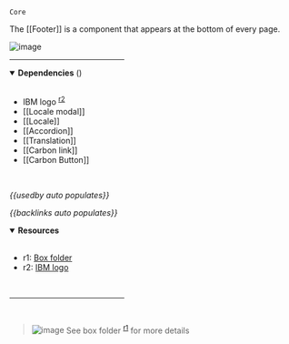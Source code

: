 `Core` <!-- category start --><!-- category end -->

The [[Footer]] is a component that appears at the bottom of every page.

![image](https://user-images.githubusercontent.com/3793636/119055799-44c2a180-b98f-11eb-8862-1a5f81050c15.png)

<hr width="40%" />

<!-- toc start open="true" depthStart="3" depthEnd="5" --><!-- toc end -->

<details open="true">
  <summary><strong>Dependencies</strong> (<!-- dependencyCount start --><!-- dependencyCount end -->)</summary><br />

- IBM logo <sup>[r2](#resources)</sup>
- [[Locale modal]]
- [[Locale]]
- [[Accordion]]
- [[Translation]]
- [[Carbon link]]
- [[Carbon Button]]

<br />
</details>

<!-- usedby start open="true" -->

_{{usedby auto populates}}_

<!-- usedby end -->

<!-- backlinks start open="true" -->

_{{backlinks auto populates}}_

<!-- backlinks end -->

<a name="resources"></a>

<details open="true">
  <summary><strong>Resources</strong></summary><br />

- r1: [Box folder](https://ibm.ent.box.com/folder/101562989787)
- r2:
  [IBM logo](https://github.com/carbon-design-system/carbon-for-ibm-dotcom/tree/master/packages/styles/icons/svg)

<br />
</details>

<hr width="40%" />

<br />

> ![image](https://user-images.githubusercontent.com/3793636/117873919-f6faba80-b265-11eb-81a5-039bdcd822e8.png)
> See box folder <sup>[r1](#resources)</sup> for more details
